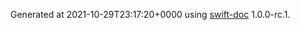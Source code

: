 Generated at 2021-10-29T23:17:20+0000 using [swift-doc](https://github.com/SwiftDocOrg/swift-doc) 1.0.0-rc.1.
